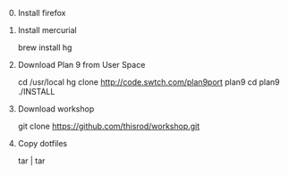 0. Install firefox

0. Install mercurial

	brew install hg

0. Download Plan 9 from User Space

	cd /usr/local
	hg clone http://code.swtch.com/plan9port plan9 
	cd plan9
	./INSTALL
	
0. Download workshop

	git clone https://github.com/thisrod/workshop.git
	
0. Copy dotfiles

	tar | tar